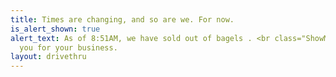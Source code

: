 ```yaml
---
title: Times are changing, and so are we. For now.
is_alert_shown: true
alert_text: As of 8:51AM, we have sold out of bagels . <br class="ShowMobile"/>Thank
  you for your business.
layout: drivethru
---
```


